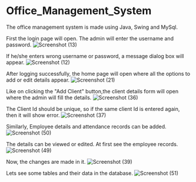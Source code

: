 # Office_Management_System
The office management system is made using Java, Swing and MySql.

First the login page will open. The admin will enter the username and password.
![Screenshot (13)](https://user-images.githubusercontent.com/64828547/197341444-9987fbda-68ab-48bf-9945-38e2d82728dc.png)


If he/she enters wrong username or password, a message dialog box will appear.
![Screenshot (12)](https://user-images.githubusercontent.com/64828547/197341693-30ae0f2a-70d0-4412-85b3-a27747053fcf.png)


After logging successfully, the home page will open where all the options to add or edit details appear.
![Screenshot (21)](https://user-images.githubusercontent.com/64828547/197342061-f471d3a4-8b43-4f95-8752-abd18d754ce7.png)


Like on clicking the "Add Client" button,the client details form will open where the admin will fill the details.
![Screenshot (36)](https://user-images.githubusercontent.com/64828547/197342171-fec8b197-80a6-4c29-ad0a-288d318d161a.png)


The Client Id should be unique, so if the same client Id is entered again, then it will show error.
![Screenshot (37)](https://user-images.githubusercontent.com/64828547/197342268-f6f8e454-a55c-44ae-aca2-bb365a5e5d94.png)


Similarly, Employee details and attendance records can be added.
![Screenshot (50)](https://user-images.githubusercontent.com/64828547/197342535-98153442-31fe-49e2-a9f2-534f4260100f.png)


The details can be viewed or edited. At first see the employee records.
![Screenshot (49)](https://user-images.githubusercontent.com/64828547/197342626-4eee715f-ab2d-4df8-ba19-1534d987ad09.png)


Now, the changes are made in it.
![Screenshot (39)](https://user-images.githubusercontent.com/64828547/197342682-cb751eaf-f2d1-46b4-83df-98f3b1415d34.png)


Lets see some tables and their data in the database.
![Screenshot (51)](https://user-images.githubusercontent.com/64828547/197343061-88148bf7-a555-46f2-9e67-4ba1cd79f3f3.png)








